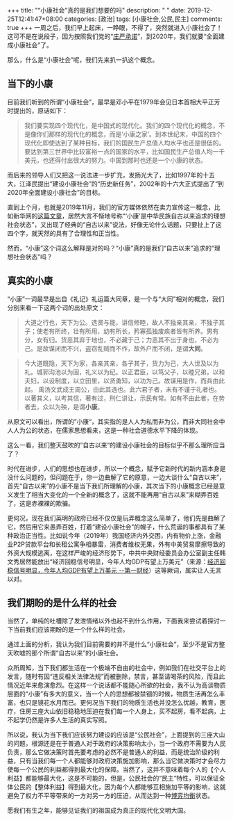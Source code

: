 +++
title: "“小康社会”真的是我们想要的吗"
description: " "
date: 2019-12-25T12:41:47+08:00
categories: [政治]
tags: [小康社会,公民,民主]
comments: true
+++
一周之后，我们早上起床，一睁眼，不得了，突然就进入小康社会了！这可不是在说段子，因为按照我们党的“[庄严承诺](http://opinion.people.com.cn/big5/n1/2019/1215/c1003-31506421.html)”，到2020年，我们就要“全面建成小康社会”了。

那么，什么是“小康社会”呢，我们先来扒一扒这个概念。
<!--more-->
## 当下的小康

目前我们听到的所谓“小康社会”，最早是邓小平在1979年会见日本首相大平正芳时提出的，原话如下：

> 我们要实现四个现代化，是中国式的现代化。我们的四个现代化的概念，不是像你们那样的现代化的概念，而是‘小康之家’。到本世纪末，中国的四个现代化即使达到了某种目标，我们的国民生产总值人均水平也还是很低的。要达到第三世界中比较富裕一点的国家的水平，比如国民生产总值人均一千美元，也还得付出很大的努力。中国到那时也还是一个小康的状态。

而后来的领导人们又把这一说法进一步扩充，发扬光大了，比如1997年的十五大，江泽民提出“建设小康社会”的“历史新任务”，2002年的十六大正式提出了“到2020年全面建设小康社会”的目标。

直到上个月，也就是2019年11月，我们的官方媒体依然在卖力宣传这一概念，比如新华网的[这篇文章](http://news.sina.com.cn/c/xl/2019-11-25/doc-iihnzahi3296421.shtml)，居然大言不惭地号称“‘小康’是中华民族自古以来追求的理想社会状态”，又出现了经典的“自古以来”说法，好像无论什么话题，只要扯上了这四个字，就天然的具有了合理性和正当性。

然而，“小康”这个词这么解释是对的吗？“小康”真的是我们“自古以来”追求的“理想社会状态”吗？

## 真实的小康

“小康”一词最早是出自《礼记》礼运篇大同章，是一个与“大同”相对的概念，我们分别来看一下这两个词的出处原文：

> 大道之行也，天下为公。选贤与能，讲信修睦，故人不独亲其亲，不独子其子；使老有所终，壮有所用，幼有所长，矜寡孤独废疾者皆有所养。男有分，女有归。货恶其弃于地也，不必藏于己；力恶其不出于身也，不必为己。是故谋闭而不兴，盗窃乱贼而不作，故外户而不闭，是谓**大同**。

> 今大道既隐，天下为家，各亲其亲，各子其子，货力为己，大人世及以为礼。城郭沟池以为固，礼义以为纪。以正君臣，以笃父子，以睦兄弟，以和夫妇，以设制度，以立田里，以贤勇知，以功为己。故谋用是作，而兵由此起。 禹汤文武成王周公，由此其选也。此六君子者，未有不谨于礼者也。以著其义，以考其信，著有过，刑仁讲让，示民有常。如有不由此者，在势者去，众以为殃，是谓**小康**。

从原文可以看出，所谓的”小康“，其实指的是人人为私而非为公，而非大同社会中人人为公的状态，在儒家思想看来，这是一种社会道德水平下降的体现。

这么一看，我们整天鼓吹的”自古以来“的建设小康社会的目标似乎不那么理所应当了？

时代在进步，人们的思想也在进步，所以一个概念，赋予它新时代的新内涵本身是没什么问题的，但问题在于，你一边曲解了它的原意，一边大谈什么“自古以来”，首先“自古以来”的小康不是当下我们所理解的小康，其次当下的小康概念已经是意义发生了相当大变化的一个全新的概念了，这就不能再用“自古以来”来糊弄百姓了，这是赤裸裸的欺骗。

更何况，现在我们英明的政府已经不仅仅是玩弄概念这么简单了，他们先是曲解了它，然后用它来愚弄百姓，打着“建设小康社会”的幌子，什么荒诞的事都具有了某种政治正当性。比如说今年（2019年）我国经济内外交困，内有物价上涨，金融业P2P贷款平台和长租公寓争相暴雷，消费者维权无果，外有中美贸易摩擦导致的外资大规模逃离，在这样严峻的经济形势下，中共中央财经委员会办公室副主任韩文秀居然能放出“经济回稳信号明显，今年人均GDP有望上万美元”（来源：[经济回稳信号明显，今年人均GDP有望上万美元 --第一财经](https://www.yicai.com/news/100437428.html)）这等厥词，属实让人无言以对。

## 我们期盼的是什么样的社会

当然了，单纯的吐槽除了发泄情绪以外也起不到什么作用，下面我来尝试着探讨一下当前我们应该期盼的是一个什么样的社会。

通过上面的分析，我认为我们目前需要的并不是什么“小康社会”，至少不是官方整天吹嘘的那个所谓“自古以来”的小康社会。

众所周知，当下我们都生活在一个极端不自由的社会中，例如我们在社交平台上的发言，随时有因“违反相关法律法规”而被删除，禁言，甚至请喝茶的风险，而且此情况近年来愈演愈烈。在这样一个说话都不能随心所欲的社会，我不认为高谈物质层面的“小康”有多大的意义，当一个人的思想都被禁锢的时候，物质生活再怎么丰富，也只是镜花水月而已。更何况当下我们的物质生活也并没怎么优越，教育，医疗，住房三座大山依旧稳稳地压迫在我们每一个人身上，买不起房，看不起病，上不起学仍然是许多人生活的真实写照。

所以说，我认为当下我们应该努力建设的应该是“公民社会”，上面提到的三座大山的问题，根源还是在于普通人对于政府的决策影响太小，当一个政府不需要为人民负责，那么它做决策时首先要考虑的必然不是普通人的利益，而是统治阶级的利益，只有当我们每一个人都能够对政府决策施加影响，那么当它做决策时才会尽力使每一个公民的利益都得到最大化的保障。当然了，这并不意味着每个人的【个人利益】都能够最大化，这是不可能的，但是，公民社会的“民主”特性，可以保证全体公民的【整体利益】得到最大化，因为每个人都能够互相施加平等的影响，这就避免了权力不平等带来的一方对另一方的压迫，从而达到一种[博弈均衡](https://wiki.mbalib.com/wiki/%E5%8D%9A%E5%BC%88%E5%9D%87%E8%A1%A1)状态。

愿我们有生之年，能够见证我们的祖国成为真正的现代化文明大国。